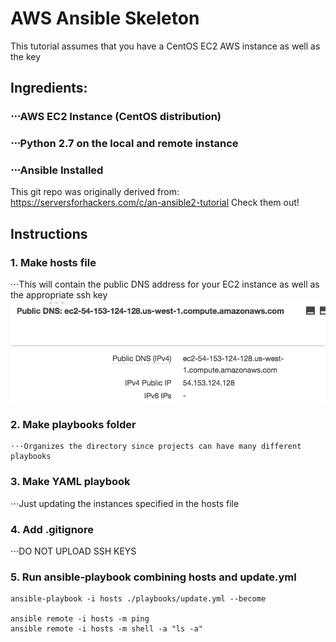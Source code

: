 # AWS Ansible Skeleton

This tutorial assumes that you have a CentOS EC2 AWS instance as well as the key

## Ingredients:
 
 ###   ⋅⋅⋅AWS EC2 Instance (CentOS distribution)
 ###   ⋅⋅⋅Python 2.7 on the local and remote instance
 ###   ⋅⋅⋅Ansible Installed

This git repo was originally derived from: 
https://serversforhackers.com/c/an-ansible2-tutorial
Check them out!

## Instructions

 ### 1. Make hosts file
  ⋅⋅⋅This will contain the public DNS address for your EC2 instance as well as the appropriate ssh key
  ![alt text](/images/AWSDNS.png)
 ### 2. Make playbooks folder
    ⋅⋅⋅Organizes the directory since projects can have many different playbooks
 ### 3. Make YAML playbook
  ⋅⋅⋅Just updating the instances specified in the hosts file

 ### 4. Add .gitignore
  ⋅⋅⋅DO NOT UPLOAD SSH KEYS

 ### 5. Run ansible-playbook combining hosts and update.yml
    ansible-playbook -i hosts ./playbooks/update.yml --become
    
    ansible remote -i hosts -m ping
    ansible remote -i hosts -m shell -a "ls -a"

